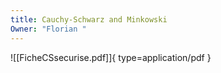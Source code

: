 ```yaml
---
title: Cauchy-Schwarz and Minkowski
Owner: "Florian "
---
```

![[FicheCSsecurise.pdf]]{ type=application/pdf }

